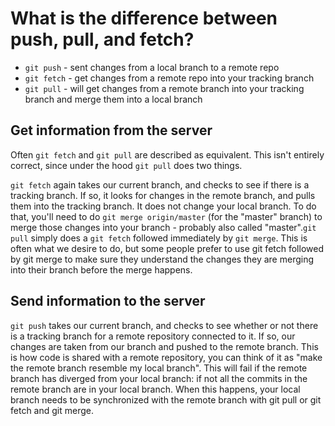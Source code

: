 # What is the difference between push, pull, and fetch?

- `git push` - sent changes from a local branch to a remote repo
- `git fetch` - get changes from a remote repo into your tracking branch
- `git pull` - will get changes from a remote branch into your tracking branch and merge them into a local branch

## Get information from the server

Often `git fetch` and `git pull` are described as equivalent. This isn't entirely
correct, since under the hood `git pull` does two things.

`git fetch` again takes our
current branch, and checks to see if there is a tracking branch. If so, it looks
for changes in the remote branch, and pulls them into the tracking branch. It
does not change your local branch. To do that, you'll need to do
`git merge origin/master` (for the "master" branch) to merge those changes into
your branch - probably also called "master".`git pull` simply does a `git fetch`
followed immediately by `git merge`. This is often what we desire to do, but
some people prefer to use git fetch followed by git merge to make sure they
understand the changes they are merging into their branch before the merge
happens.

## Send information to the server

`git push` takes our
current branch, and checks to see whether or not there is a tracking branch for
a remote repository connected to it. If so, our changes are taken from our
branch and pushed to the remote branch. This is how code is shared with a remote
repository, you can think of it as "make the remote branch resemble my local
branch". This will fail if the remote branch has diverged from your local
branch: if not all the commits in the remote branch are in your local branch.
When this happens, your local branch needs to be synchronized with the remote
branch with git pull or git fetch and git merge.

